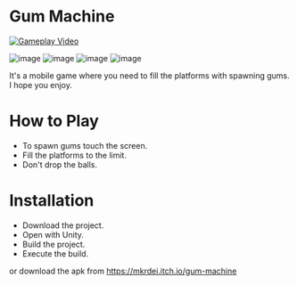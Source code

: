 # Gum Machine

[![Gameplay Video](https://img.youtube.com/vi/IGEbLNiPtv4/0.jpg)](https://www.youtube.com/watch?v=IGEbLNiPtv4)

![image](https://user-images.githubusercontent.com/24762808/191376253-d8cfaddc-33a6-4d23-baff-afd411794faa.png)
![image](https://user-images.githubusercontent.com/24762808/191376262-7e37fe81-d6d3-49f0-a406-9ef2dd1ebc1c.png)
![image](https://user-images.githubusercontent.com/24762808/191376271-4e514004-3a64-4123-ace3-14ffcb011a51.png)
![image](https://user-images.githubusercontent.com/24762808/191376295-f6eccda9-bf29-47f5-afae-d82572b789fc.png)


It's a mobile game where you need to fill the platforms with spawning gums. I hope you enjoy.

# How to Play

- To spawn gums touch the screen.
- Fill the platforms to the limit.
- Don't drop the balls.

# Installation

- Download the project.
- Open with Unity.
- Build the project.
- Execute the build.

or download the apk from https://mkrdei.itch.io/gum-machine

